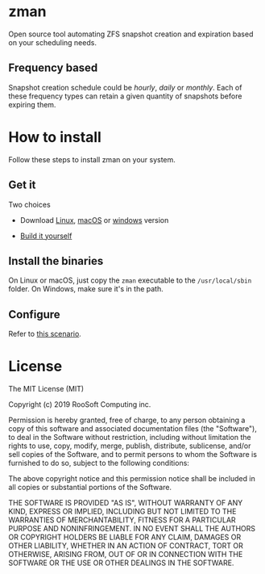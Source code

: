 # zman

Open source tool automating ZFS snapshot creation and expiration based on your scheduling needs.

## Frequency based

Snapshot creation schedule could be *hourly*, *daily* or *monthly*. Each of these frequency types can retain a given quantity of snapshots before expiring them.

# How to install

Follow these steps to install zman on your system.

## Get it

Two choices

- Download [Linux](https://github.com/RooSoft/zman/releases/download/0.1/zman-0.1.0-linux-x64.tgz), [macOS](https://github.com/RooSoft/zman/releases/download/0.1/zman-0.1.0-macos-x64.tgz) or [windows](https://github.com/RooSoft/zman/releases/download/0.1/zman-0.1.0-windows-x64.zip) version

- [Build it yourself](https://github.com/RooSoft/zman/wiki/Build)

## Install the binaries

On Linux or macOS, just copy the `zman` executable to the `/usr/local/sbin` folder. On Windows,  make sure it's in the path.

## Configure

Refer to [this scenario](https://github.com/RooSoft/zman/wiki/Scenario).

# License

The MIT License (MIT)

Copyright (c) 2019 RooSoft Computing inc.

Permission is hereby granted, free of charge, to any person obtaining a copy of
this software and associated documentation files (the "Software"), to deal in
the Software without restriction, including without limitation the rights to
use, copy, modify, merge, publish, distribute, sublicense, and/or sell copies of
the Software, and to permit persons to whom the Software is furnished to do so,
subject to the following conditions:

The above copyright notice and this permission notice shall be included in all
copies or substantial portions of the Software.

THE SOFTWARE IS PROVIDED "AS IS", WITHOUT WARRANTY OF ANY KIND, EXPRESS OR
IMPLIED, INCLUDING BUT NOT LIMITED TO THE WARRANTIES OF MERCHANTABILITY, FITNESS
FOR A PARTICULAR PURPOSE AND NONINFRINGEMENT. IN NO EVENT SHALL THE AUTHORS OR
COPYRIGHT HOLDERS BE LIABLE FOR ANY CLAIM, DAMAGES OR OTHER LIABILITY, WHETHER
IN AN ACTION OF CONTRACT, TORT OR OTHERWISE, ARISING FROM, OUT OF OR IN
CONNECTION WITH THE SOFTWARE OR THE USE OR OTHER DEALINGS IN THE SOFTWARE.
